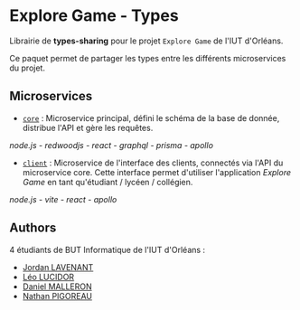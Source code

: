 # Explore Game - Types

Librairie de **types-sharing** pour le projet `Explore Game` de l'IUT d'Orléans.

Ce paquet permet de partager les types entre les différents microservices du projet.

## Microservices

- [`core`](https://github.com/jordanlavenant/exploregame-core) : Microservice principal, défini le schéma de la base de donnée, distribue l'API et gère les requêtes.

_node.js - redwoodjs - react - graphql - prisma - apollo_

- [`client`](https://github.com/jordanlavenant/exploregame-client) : Microservice de l'interface des clients, connectés via l'API du microservice core. Cette interface permet d'utiliser l'application _Explore Game_ en tant qu'étudiant / lycéen / collégien.

_node.js - vite - react - apollo_

## Authors

4 étudiants de BUT Informatique de l'IUT d'Orléans :

- [Jordan LAVENANT](https://github.com/jordanlavenant/)
- [Léo LUCIDOR](https://github.com/leo-lucidor)
- [Daniel MALLERON](https://github.com/MalleronDaniel)
- [Nathan PIGOREAU](https://github.com/Nathan-Pigoreau)
